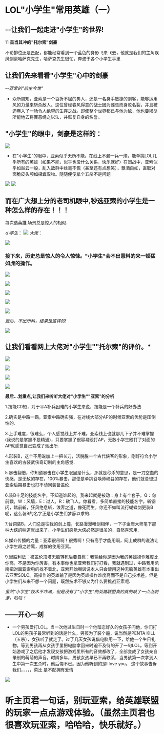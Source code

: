 LOL"小学生"常用英雄（一）
================
--让我们一起走进"小学生"的世界!
------------
11
**首当其冲的"托尔索"剑豪**

不论排位还是匹配，都能经常看到一个蓝色的身影飞来飞去，他就是我们的主角疾风剑豪哈萨克先生，哈萨克先生很忙，奔波于各个小学生手里

## 让我们先来看看"小学生"心中的剑豪

*--亚索的"前生今世"*


*  众所周知，亚索是一个百折不屈的男人，还是一名身手敏捷的剑客，能够运用风的力量来斩杀敌人。这位曾经春风得意的战士因为诬告而身败名裂，并且被迫卷入了一场令人绝望的生存之战。即使整个世界都已与他为敌，他也要竭尽所能地去将罪恶绳之以法，并恢复自身的名誉。 

##  "小学生"的眼中，剑豪是这样的：

![](images/4.jpg)

   *  在"小学生"的眼中，亚索似乎无所不能，在线上不漏一兵一炮，能单挑LOL几乎所有的英雄（如果不能，似乎也没什么关系，快乐就好）在团战中，亚索似乎如赵云一般，乱入敌群中丝毫不慌（甚至还有点想笑），飘洒自如，直取对面脆皮头颅如探囊取物。随随便便拿个五杀不是问题

   ![](images/5.jpg)
   ![](images/9.jpg)



##  而在广大想上分的老司机眼中,秒选亚索的小学生是一种怎么样的存在！！！

每次选英雄,场景总是惊人的相似.

*小学生*：
![](images/666.jpg)
*大佬*：

![](images/777.jpg)

###  接下来，历史总是惊人的令人惊悚。"小学生"会不出意料的来一顿猛如虎的操作。

![](images/111.jpg)

![](images/444.jpg)

![](images/333.jpg)

![](images/222.jpg)

![](images/555.jpg)

*最后，不出所料，结果是这样的!*

![](images/888.png)

##  让我们看看网上大佬对"小学生""托尔索"的评价。*

![](images/s.png)

![](images/a.png)

![](images/w.png)

![](images/q.png)

**最后...划重点,让我们来听听大佬对"小学生""亚索"的分析**

1.技能CD短，对于平A补兵困难的小学生来说，技能是一个补兵的好办法.

2.确实是中路一霸，亚索中路确实强，在对线大部分AP的时候亚索的优势是压倒性的.

3.上手难度，很难么，个人感觉线上并不难，亚索线上也就那几下子并不难掌握(我说的是掌握不是精通)，只要掌握了很容易殴打AP，无数小学生殴打了对面的AP就感觉自己变成了派出所.

4.形装B，这个不用说加上一把长刀，活脱脱一个古代侠客的形象，刚好符合小学生喜欢的古装武侠奇幻剧的主角感觉.

5.暴击翻倍，你知道暴击在小学生眼里是什么，那就是秒杀的意思，是一刀空血的快感，是无敌的存在，100%暴击，那便是单挑召唤师峡谷的存在，他们就没想过亚索后期暴击也打不动同装备盖伦.

6.装B十足的技能名字，不知道谁起的，我来起就是被动：身上有个套子，Q：向前戳，W：风墙，E：过人，R：砍飞人。你看看，多简单直接的技能名字。斩钢闪，踏前斩，狂风绝息斩，浪客之道，像死而生，你还不如叫流行蝴蝶剑更装B呢，这么装B的名字正是小学生们梦寐以求的.

7.台词装B，人们总是往我的剑上撞，长路漫漫唯剑相伴，一下子金庸大师笔下那种大侠的味道就出来了，小学生们感觉大侠必然是很吊的，自然喜欢用.

8.媒介传播的力量：亚索很吊啊！很秀啊！只有高手才能用啊，网上成群的说法让小学生趋之若鹜，成群的使用亚索。

9.里胜利法：被盖伦顶塔无脑转死后要自慰：我输给你是因为我的英雄操作难度比你高，不是因为你厉害，有本事你也拿亚索我们打打看，我就遇到过，中路我用凯南把对面亚索电的找不着北，亚索开始嘲讽说本人只会使用这种无脑英雄有本事出去亚索SOLO。高操作的英雄输了是因为英雄操作难度高而不是自己技术差，但是小学生们从来不想一个问题，既然技术不够又为什么要挑战亚索呢.

*虽然"小学生"技术不咋滴，但是没有了"小学生"的英雄联盟真的真的缺了一点点刺激，哈哈！*



##  ——开心一刻


*   一个男孩爱打LOL。当一次他过生日时一个他暗恋好久的女孩子问他，你们打LOL的男孩子最常听到的话是什么，男孩为了装个逼，说当然是PENTA KILL（五杀），女孩听了就走了。过了几天女孩说借电脑用一下，给他一个生日礼物。等到男孩再从女孩手里把电脑拿回来时迫不及待的开了一句LOL。等到开始游戏了之后他才发现女孩把游戏里所有的音效都改了，全部变成了女孩亲自录制的萌萌的声音。时隔多年，男孩女孩早已不再联系，当男孩第一次拿到人生中第一次五杀时，他后悔不已。因为他听到的是I love you。 这个故事告诉我们，，，，，菜比 是不配拥有爱情



![](images/hhhh.jpg)

#   听主页君一句话，别玩亚索，给英雄联盟的玩家一点点游戏体验。（虽然主页君也很喜欢玩亚索，哈哈哈，快乐就好。）

